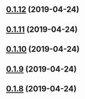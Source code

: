 ## [0.1.12](https://github.com/hahow/hahow-design/compare/v0.1.11...v0.1.12) (2019-04-24)



## [0.1.11](https://github.com/hahow/hahow-design/compare/v0.1.10...v0.1.11) (2019-04-24)



## [0.1.10](https://github.com/hahow/hahow-design/compare/v0.1.9...v0.1.10) (2019-04-24)



## [0.1.9](https://github.com/hahow/hahow-design/compare/v0.1.8...v0.1.9) (2019-04-24)



## [0.1.8](https://github.com/hahow/hahow-design/compare/v0.1.7...v0.1.8) (2019-04-24)




